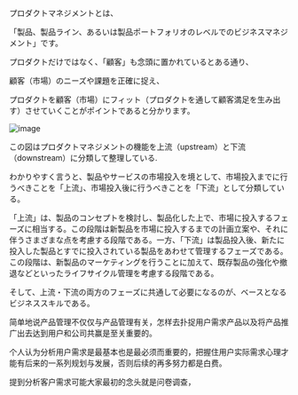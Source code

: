 
プロダクトマネジメントとは、

「製品、製品ライン、あるいは製品ポートフォリオのレベルでのビジネスマネジメント」です。

プロダクトだけではなく、「顧客」も念頭に置かれているとある通り、

顧客（市場）のニーズや課題を正確に捉え、

プロダクトを顧客（市場）にフィット（プロダクトを通して顧客満足を生み出す）させていくことがポイントであると分かります。

![image](https://user-images.githubusercontent.com/48227584/53789052-d8eaee80-3f66-11e9-9566-54b3ee9f3985.png)

この図はプロダクトマネジメントの機能を上流（upstream）と下流（downstream）に分類して整理している.

わかりやすく言うと、製品やサービスの市場投入を境として、市場投入までに行うべきことを「上流」、市場投入後に行うべきことを「下流」として分類している。

「上流」は、製品のコンセプトを検討し、製品化した上で、市場に投入するフェーズに相当する。この段階は新製品を市場に投入するまでの計画立案や、それに伴うさまざまな点を考慮する段階である。一方、「下流」は製品投入後、新たに投入した製品とすでに投入されている製品をあわせて管理するフェーズである。この段階は、新製品のマーケティングを行うことに加えて、既存製品の強化や撤退などといったライフサイクル管理を考慮する段階である。

そして、上流・下流の両方のフェーズに共通して必要になるのが、ベースとなるビジネススキルである。

简单地说产品管理不仅仅与产品管理有关，怎样去扑捉用户需求产品以及将产品推广出去达到用户和公司共赢是至关重要的。

个人认为分析用户需求是最基本也是最必须而重要的，把握住用户实际需求心理才能有后来的一系列规划与发展，否则后续的再多努力都是白费。

提到分析客户需求可能大家最初的念头就是问卷调查，
